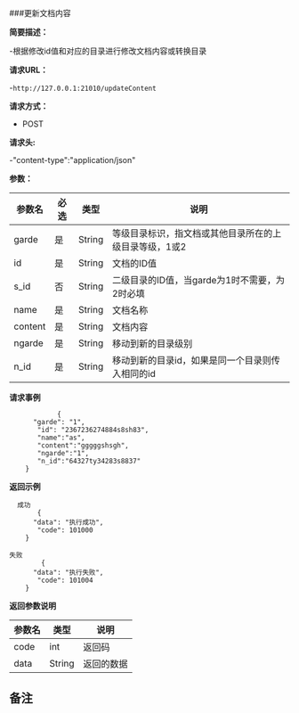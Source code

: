 ###更新文档内容

**简要描述：** 

-根据修改id值和对应的目录进行修改文档内容或转换目录

**请求URL：** 

-`http://127.0.0.1:21010/updateContent`

**请求方式：**

- POST 

**请求头:**

-"content-type":"application/json"

**参数：** 

| 参数名  | 必选 | 类型     |说明|
| ------ | -------- | -------- |------|
|garde |	是 	|String |	等级目录标识，指文档或其他目录所在的上级目录等级，1或2|
|id |	是 	|String |	文档的ID值|
|s_id 	|否 |	String |	二级目录的ID值，当garde为1时不需要，为2时必填|
|name |	是 |	String |	文档名称|
|content |	是 |	String| 	文档内容|
|ngarde |	是 	|String| 	移动到新的目录级别|
|n_id |	是 |	String |	移动到新的目录id，如果是同一个目录则传入相同的id|

**请求事例**

```
            {
      "garde": "1",
       "id": "2367236274884s8sh83",
       "name":"as",
       "content":"gggggshsgh",
       "ngarde":"1",
       "n_id":"64327ty34283s8837"
    }
```

 **返回示例**
 
```
  成功
       {
      "data": "执行成功",
       "code": 101000
    }
```

```
失败
        {
      "data": "执行失败",
       "code": 101004
    }
```

**返回参数说明**

| 参数名  |   类型     |说明|
| ------ | -------- |------|
| code | int |返回码|
|data|String|返回的数据|

**备注**
-

